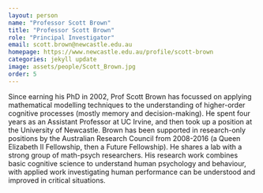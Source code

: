 ```yaml
---
layout: person
name: "Professor Scott Brown"
title: "Professor Scott Brown"
role: "Principal Investigator"
email: scott.brown@newcastle.edu.au
homepage: https://www.newcastle.edu.au/profile/scott-brown
categories: jekyll update
image: assets/people/Scott_Brown.jpg
order: 5
---
```

Since earning his PhD in 2002, Prof Scott Brown has focussed on applying mathematical modelling techniques to the understanding of higher-order cognitive processes (mostly memory and decision-making). He spent four years as an Assistant Professor at UC Irvine, and then took up a position at the University of Newcastle. Brown has been supported in research-only positions by the Australian Research Council from 2008-2016 (a Queen Elizabeth II Fellowship, then a Future Fellowship). He shares a lab with a strong group of math-psych researchers. His research work combines basic cognitive science to understand human psychology and behaviour, with applied work investigating human performance can be understood and improved in critical situations. 
